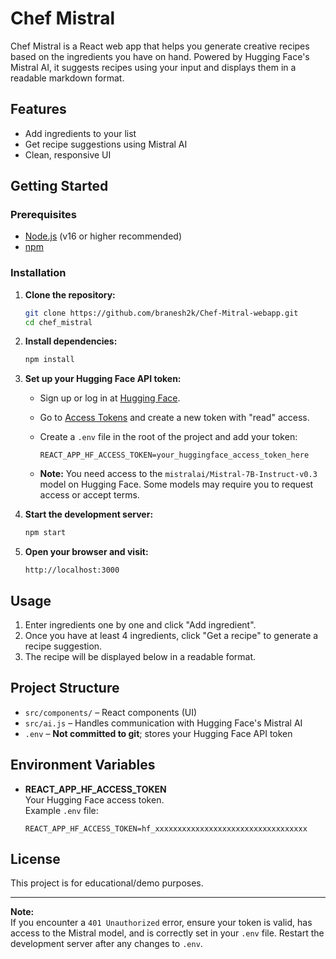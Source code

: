 # Chef Mistral

Chef Mistral is a React web app that helps you generate creative recipes based on the ingredients you have on hand. Powered by Hugging Face's Mistral AI, it suggests recipes using your input and displays them in a readable markdown format.

## Features

- Add ingredients to your list
- Get recipe suggestions using Mistral AI
- Clean, responsive UI

## Getting Started

### Prerequisites

- [Node.js](https://nodejs.org/) (v16 or higher recommended)
- [npm](https://www.npmjs.com/)

### Installation

1. **Clone the repository:**
   ```sh
   git clone https://github.com/branesh2k/Chef-Mitral-webapp.git
   cd chef_mistral
   ```

2. **Install dependencies:**
   ```sh
   npm install
   ```

3. **Set up your Hugging Face API token:**

   - Sign up or log in at [Hugging Face](https://huggingface.co/).
   - Go to [Access Tokens](https://huggingface.co/settings/tokens) and create a new token with "read" access.
   - Create a `.env` file in the root of the project and add your token:

     ```
     REACT_APP_HF_ACCESS_TOKEN=your_huggingface_access_token_here
     ```

   - **Note:** You need access to the `mistralai/Mistral-7B-Instruct-v0.3` model on Hugging Face. Some models may require you to request access or accept terms.

4. **Start the development server:**
   ```sh
   npm start
   ```

5. **Open your browser and visit:**
   ```
   http://localhost:3000
   ```

## Usage

1. Enter ingredients one by one and click "Add ingredient".
2. Once you have at least 4 ingredients, click "Get a recipe" to generate a recipe suggestion.
3. The recipe will be displayed below in a readable format.

## Project Structure

- `src/components/` – React components (UI)
- `src/ai.js` – Handles communication with Hugging Face's Mistral AI
- `.env` – **Not committed to git**; stores your Hugging Face API token

## Environment Variables

- **REACT_APP_HF_ACCESS_TOKEN**  
  Your Hugging Face access token.  
  Example `.env` file:
  ```
  REACT_APP_HF_ACCESS_TOKEN=hf_xxxxxxxxxxxxxxxxxxxxxxxxxxxxxxxxxx
  ```

## License

This project is for educational/demo purposes.

---

**Note:**  
If you encounter a `401 Unauthorized` error, ensure your token is valid, has access to the Mistral model, and is correctly set in your `.env` file. Restart the development server after any changes to `.env`.